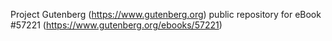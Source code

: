 Project Gutenberg (https://www.gutenberg.org) public repository for
eBook #57221 (https://www.gutenberg.org/ebooks/57221)
